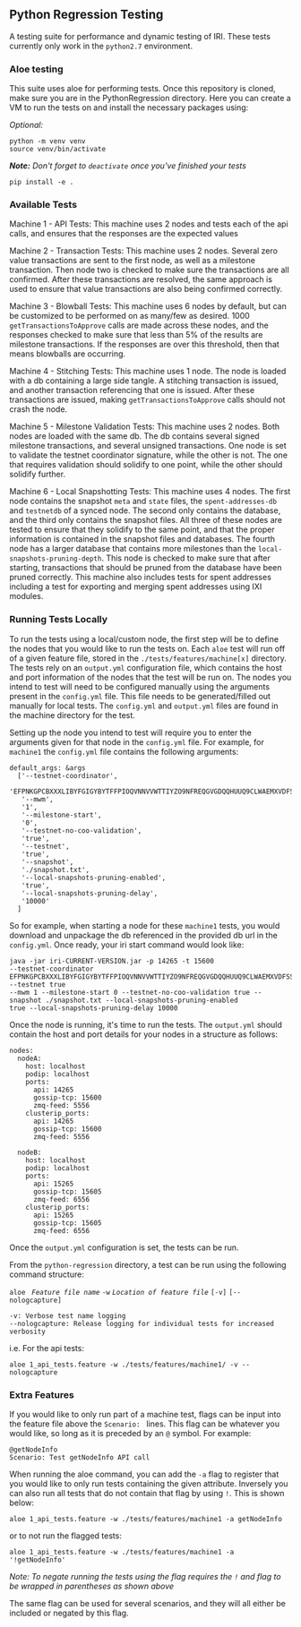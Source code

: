 ## Python Regression Testing
A testing suite for performance and dynamic testing of IRI. These tests currently only work in the `python2.7` 
environment.

### Aloe testing
This suite uses aloe for performing tests. Once this repository is cloned, make sure you are in the PythonRegression 
directory. Here you can create a VM to run the tests on and install the necessary packages using:

_Optional:_
```
python -m venv venv
source venv/bin/activate
```
_**Note:** Don't forget to `deactivate` once you've finished your tests_


```
pip install -e .
```

### Available Tests
Machine 1 - API Tests: This machine uses 2 nodes and tests each of the api calls, and ensures that the responses are 
the expected values 

Machine 2 - Transaction Tests: This machine uses 2 nodes. Several zero value transactions are sent to the first node, 
as well as a milestone transaction. Then node two is checked to make sure the transactions are all confirmed. After 
these transactions are resolved, the same approach is used to ensure that value transactions are also being confirmed 
correctly.  

Machine 3 - Blowball Tests: This machine uses 6 nodes by default, but can be customized to be performed on as many/few 
as desired. 1000 `getTransactionsToApprove` calls are made across these nodes, and the responses checked to make sure 
that less than 5% of the results are milestone transactions. If the responses are over this threshold, then that means 
blowballs are occurring.  

Machine 4 - Stitching Tests: This machine uses 1 node. The node is loaded with a db containing a large side tangle. A 
stitching transaction is issued, and another transaction referencing that one is issued. After these transactions are 
issued, making `getTransactionsToApprove` calls should not crash the node.  

Machine 5 - Milestone Validation Tests: This machine uses 2 nodes. Both nodes are loaded with the same db. The db 
contains several signed milestone transactions, and several unsigned transactions. One node is set to validate the 
testnet coordinator signature, while the other is not. The one that requires validation should solidify to one point, 
while the other should solidify further. 

Machine 6 - Local Snapshotting Tests: This machine uses 4 nodes. The first node contains the snapshot `meta` and `state`
files, the `spent-addresses-db` and `testnetdb` of a synced node. The second only contains the database, and the third 
only contains the snapshot files. All three of these nodes are tested to ensure that they solidify to the same point, 
and that the proper information is contained in the snapshot files and databases. The fourth node has a larger database 
that contains more milestones than the `local-snapshots-pruning-depth`. This node is checked to make sure that after 
starting, transactions that should be pruned from the database have been pruned correctly. This machine also includes 
tests for spent addresses including a test for exporting and merging spent addresses using IXI 
modules.   


### Running Tests Locally

To run the tests using a local/custom node, the first step will be to define the nodes that you would like to run the 
tests on. Each `aloe` test will run off of a given feature file, stored in the `./tests/features/machine[x]` directory.
The tests rely on an `output.yml` configuration file, which contains the host and port information of the nodes that 
the test will be run on. The nodes you intend to test will need to be configured manually using the arguments present in
the `config.yml` file. This file needs to be generated/filled out manually for local tests. The `config.yml` and 
`output.yml` files are found in the machine directory for the test. 

Setting up the node you intend to test will require you to enter the arguments given for that node in the 
`config.yml` file. For example, for `machine1` the `config.yml` file contains the following arguments: 
```
default_args: &args
  ['--testnet-coordinator',
   'EFPNKGPCBXXXLIBYFGIGYBYTFFPIOQVNNVVWTTIYZO9NFREQGVGDQQHUUQ9CLWAEMXVDFSSMOTGAHVIBH',
   '--mwm',
   '1',
   '--milestone-start',
   '0',
   '--testnet-no-coo-validation',
   'true',
   '--testnet',
   'true',
   '--snapshot',
   './snapshot.txt',
   '--local-snapshots-pruning-enabled',
   'true',
   '--local-snapshots-pruning-delay',
   '10000'
  ]
```

So for example, when starting a node for these `machine1` tests, you would download and unpackage the db referenced 
in the provided db url in the `config.yml`. Once ready, your iri start command would look like: 
```
java -jar iri-CURRENT-VERSION.jar -p 14265 -t 15600 
--testnet-coordinator EFPNKGPCBXXXLIBYFGIGYBYTFFPIOQVNNVVWTTIYZO9NFREQGVGDQQHUUQ9CLWAEMXVDFSSMOTGAHVIBH --testnet true 
--mwm 1 --milestone-start 0 --testnet-no-coo-validation true --snapshot ./snapshot.txt --local-snapshots-pruning-enabled 
true --local-snapshots-pruning-delay 10000
```

Once the node is running, it's time to run the tests. The `output.yml` should contain the host and port details for your 
nodes in a structure as follows: 

```
nodes:
  nodeA:
    host: localhost
    podip: localhost
    ports:
      api: 14265
      gossip-tcp: 15600
      zmq-feed: 5556
    clusterip_ports:
      api: 14265
      gossip-tcp: 15600
      zmq-feed: 5556

  nodeB:
    host: localhost
    podip: localhost
    ports:
      api: 15265
      gossip-tcp: 15605
      zmq-feed: 6556
    clusterip_ports:
      api: 15265
      gossip-tcp: 15605
      zmq-feed: 6556

``` 

Once the `output.yml` configuration is set, the tests can be run.

From the `python-regression` directory, a test can be run using the following command structure:
 
`aloe ` _`Feature file name`_  `-w` _`Location of feature file`_  `[-v]` `[--nologcapture]` 
```
-v: Verbose test name logging 
--nologcapture: Release logging for individual tests for increased verbosity
```
i.e. For the api tests:
```
aloe 1_api_tests.feature -w ./tests/features/machine1/ -v --nologcapture 
```



### Extra Features
If you would like to only run part of a machine test, flags can be input into the feature file above the `Scenario: ` 
lines. This flag can be whatever you would like, so long as it is preceded by an `@` symbol. For example: 
```
@getNodeInfo
Scenario: Test getNodeInfo API call 
```

When running the aloe command, you can add the `-a` flag to register that you would like to only run tests containing 
the given attribute. Inversely you can also run all tests that do not contain that flag by using `!`. This is shown 
below: 
```
aloe 1_api_tests.feature -w ./tests/features/machine1 -a getNodeInfo
```
or to not run the flagged tests:
```
aloe 1_api_tests.feature -w ./tests/features/machine1 -a '!getNodeInfo'
```
_Note: To negate running the tests using the flag requires the `!` and flag to be wrapped in parentheses as shown above_

The same flag can be used for several scenarios, and they will all either be included or negated by this flag. 
